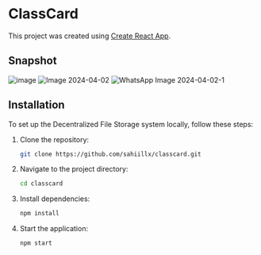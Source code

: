 # ClassCard

This project was created using [Create React App](https://github.com/facebook/create-react-app).

## Snapshot

![image](https://github.com/sahiillx/classcard/assets/69302208/a8d35d6c-b870-4b50-9945-16e2f9ef9dc5)
![Image 2024-04-02](https://github.com/sahiillx/classcard/assets/69302208/058f6f0d-d167-46b7-8329-de0397e9beea)
![WhatsApp Image 2024-04-02-1](https://github.com/sahiillx/classcard/assets/69302208/33a6ed5f-ee4d-4406-a3eb-a3511607a5b0)

## Installation

To set up the Decentralized File Storage system locally, follow these steps:

1. Clone the repository:

   ```bash
   git clone https://github.com/sahiillx/classcard.git

2. Navigate to the project directory:

   ```bash
   cd classcard

3. Install dependencies:

   ```bash
   npm install
   
4. Start the application:

   ```bash
   npm start
